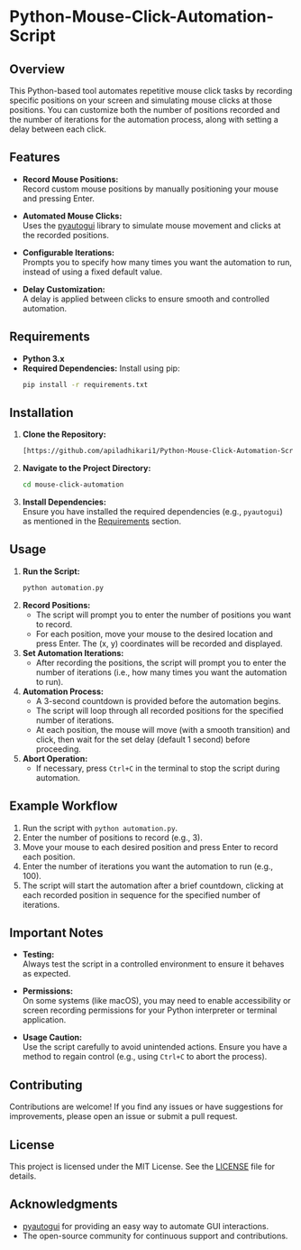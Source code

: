 # Python-Mouse-Click-Automation-Script

## Overview

This Python-based tool automates repetitive mouse click tasks by recording specific positions on your screen and simulating mouse clicks at those positions. You can customize both the number of positions recorded and the number of iterations for the automation process, along with setting a delay between each click.

## Features

- **Record Mouse Positions:**  
  Record custom mouse positions by manually positioning your mouse and pressing Enter.

- **Automated Mouse Clicks:**  
  Uses the [pyautogui](https://pypi.org/project/pyautogui/) library to simulate mouse movement and clicks at the recorded positions.

- **Configurable Iterations:**  
  Prompts you to specify how many times you want the automation to run, instead of using a fixed default value.

- **Delay Customization:**  
  A delay is applied between clicks to ensure smooth and controlled automation.

## Requirements

- **Python 3.x**
- **Required Dependencies:**
  Install using pip:
  ```bash
  pip install -r requirements.txt
  ```

## Installation

1. **Clone the Repository:**
   ```bash
   [https://github.com/apiladhikari1/Python-Mouse-Click-Automation-Script.git]
   ```
2. **Navigate to the Project Directory:**
   ```bash
   cd mouse-click-automation
   ```
3. **Install Dependencies:**  
   Ensure you have installed the required dependencies (e.g., `pyautogui`) as mentioned in the [Requirements](#requirements) section.

## Usage

1. **Run the Script:**
   ```bash
   python automation.py
   ```
2. **Record Positions:**  
   - The script will prompt you to enter the number of positions you want to record.
   - For each position, move your mouse to the desired location and press Enter. The (x, y) coordinates will be recorded and displayed.
3. **Set Automation Iterations:**  
   - After recording the positions, the script will prompt you to enter the number of iterations (i.e., how many times you want the automation to run).
4. **Automation Process:**  
   - A 3-second countdown is provided before the automation begins.
   - The script will loop through all recorded positions for the specified number of iterations.
   - At each position, the mouse will move (with a smooth transition) and click, then wait for the set delay (default 1 second) before proceeding.
5. **Abort Operation:**  
   - If necessary, press `Ctrl+C` in the terminal to stop the script during automation.

## Example Workflow

1. Run the script with `python automation.py`.
2. Enter the number of positions to record (e.g., 3).
3. Move your mouse to each desired position and press Enter to record each position.
4. Enter the number of iterations you want the automation to run (e.g., 100).
5. The script will start the automation after a brief countdown, clicking at each recorded position in sequence for the specified number of iterations.

## Important Notes

- **Testing:**  
  Always test the script in a controlled environment to ensure it behaves as expected.

- **Permissions:**  
  On some systems (like macOS), you may need to enable accessibility or screen recording permissions for your Python interpreter or terminal application.

- **Usage Caution:**  
  Use the script carefully to avoid unintended actions. Ensure you have a method to regain control (e.g., using `Ctrl+C` to abort the process).

## Contributing

Contributions are welcome! If you find any issues or have suggestions for improvements, please open an issue or submit a pull request.

## License

This project is licensed under the MIT License. See the [LICENSE](LICENSE) file for details.

## Acknowledgments

- [pyautogui](https://pypi.org/project/pyautogui/) for providing an easy way to automate GUI interactions.
- The open-source community for continuous support and contributions.

